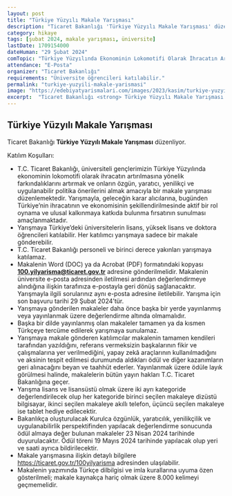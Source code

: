 ```yaml
---
layout: post
title: "Türkiye Yüzyılı Makale Yarışması"
description: "Ticaret Bakanlığı 'Türkiye Yüzyılı Makale Yarışması' düzenliyor."
category: hikaye
tags: [şubat 2024, makale yarışması, üniversite]
lastDate: 1709154000
dateHuman: "29 Şubat 2024"
comTopic: "Türkiye Yüzyılında Ekonominin Lokomotifi Olarak İhracatın Artırılması"
attendance: "E-Posta"
organizer: "Ticaret Bakanlığı"
requirements: "Üniversite öğrencileri katılabilir."
permalink: "turkiye-yuzyili-makale-yarismasi"
image: "https://edebiyatyarismalari.com/images/2023/kasim/turkiye-yuzyili-makale-yarismasi.jpg"
excerpt:  "Ticaret Bakanlığı <strong> Türkiye Yüzyılı Makale Yarışması </strong> düzenliyor."
---
```


## Türkiye Yüzyılı Makale Yarışması
Ticaret Bakanlığı **Türkiye Yüzyılı Makale Yarışması** düzenliyor.  

Katılım Koşulları:
- T.C. Ticaret Bakanlığı, üniversiteli gençlerimizin Türkiye Yüzyılında ekonominin lokomotifi olarak ihracatın artırılmasına yönelik farkındalıklarını artırmak ve onların özgün, yaratıcı, yenilikçi ve uygulanabilir politika önerilerini almak amacıyla bir makale yarışması düzenlemektedir. Yarışmayla, geleceğin karar alıcılarına, bugünden Türkiye’nin ihracatının ve ekonomisinin şekillendirilmesinde aktif bir rol oynama ve ulusal kalkınmaya katkıda bulunma fırsatının sunulması amaçlanmaktadır.
- Yarışmaya Türkiye’deki üniversitelerin lisans, yüksek lisans ve doktora öğrencileri katılabilir.
Her katılımcı yarışmaya sadece bir makale gönderebilir.
- T.C. Ticaret Bakanlığı personeli ve birinci derece yakınları yarışmaya katılamaz.
- Makalenin Word (DOC) ya da Acrobat (PDF) formatındaki kopyası **100.yilyarisma@ticaret.gov.tr** adresine gönderilmelidir.
Makalenin üniversite e-posta adresinden iletilmesi ardından değerlendirmeye alındığına ilişkin tarafınıza e-postayla geri dönüş sağlanacaktır. Yarışmayla ilgili sorularınız aynı e-posta adresine iletilebilir.
Yarışma için son başvuru tarihi 29 Şubat 2024’tür.
- Yarışmaya gönderilen makaleler daha önce başka bir yerde yayınlanmış veya yayınlanmak üzere değerlendirme altında olmamalıdır.
- Başka bir dilde yayınlanmış olan makaleler tamamen ya da kısmen Türkçeye tercüme edilerek yarışmaya sunulamaz.
- Yarışmaya makale gönderen katılımcılar makalenin tamamen kendileri tarafından yazıldığını, referans vermeksizin başkalarının fikir ve çalışmalarına yer verilmediğini, yapay zekâ araçlarının kullanılmadığını ve aksinin tespit edilmesi durumunda aldıkları ödül ve diğer kazanımların geri alınacağını beyan ve taahhüt ederler.
Yayınlanmak üzere ödüle layık görülmesi halinde, makalelerin bütün yayın hakları T.C. Ticaret Bakanlığına geçer.
- Yarışma lisans ve lisansüstü olmak üzere iki ayrı kategoride değerlendirilecek olup her kategoride birinci seçilen makaleye dizüstü bilgisayar, ikinci seçilen makaleye akıllı telefon, üçüncü seçilen makaleye ise tablet hediye edilecektir.
- Bakanlıkça oluşturulacak Kurulca özgünlük, yaratıcılık, yenilikçilik ve uygulanabilirlik perspektifinden yapılacak değerlendirme sonucunda ödül almaya değer bulunan makaleler 23 Nisan 2024 tarihinde duyurulacaktır.
Ödül töreni 19 Mayıs 2024 tarihinde yapılacak olup yeri ve saati ayrıca bildirilecektir.
- Makale yarışmasına ilişkin detaylı bilgilere https://ticaret.gov.tr/100yilyarisma adresinden ulaşılabilir.
- Makalenin yazımında Türkçe dilbilgisi ve imla kurallarına uyuma özen gösterilmeli; makale kaynakça hariç olmak üzere 8.000 kelimeyi geçmemelidir.